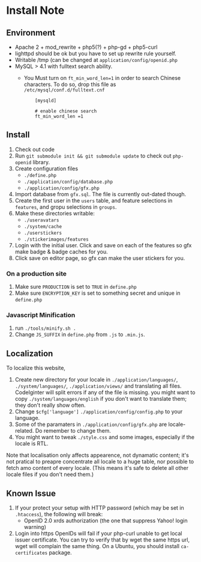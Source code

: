 # Install Note

## Environment

* Apache 2 + mod_rewrite + php5(?) + php-gd + php5-curl
* lighttpd should be ok but you have to set up rewrite rule yourself.
* Writable /tmp (can be changed at `application/config/openid.php`
* MySQL > 4.1 with fulltext search ability.
  * You Must turn on `ft_min_word_len=1` in order to search Chinese characters.
  To do so, drop this file as `/etc/mysql/conf.d/fulltext.cnf`

            [mysqld]
    
            # enable chinese search
            ft_min_word_len =1

## Install

1. Check out code
2. Run `git submodule init && git submodule update` to check out `php-openid` library.
2. Create configuration files
    * `./define.php`
    * `./application/config/database.php`
    * `./application/config/gfx.php`
3. Import database from `gfx.sql`. The file is currently out-dated though.
4. Create the first user in the `users` table, and feature selections in `features`, and gropu selections in `groups`.
5. Make these directories writable:
    * `./useravatars`
    * `./system/cache`
    * `./userstickers`
    * `./stickerimages/features`
6. Login with the initial user. Click and save on each of the features so gfx make badge & badge caches for you.
7. Click save on editor page, so gfx can make the user stickers for you.

### On a production site

1. Make sure `PRODUCTION` is set to `TRUE` in `define.php`
2. Make sure `ENCRYPTION_KEY` is set to something secret and unique  in `define.php`

### Javascript Minification

1. run `./tools/minify.sh .`
2. Change `JS_SUFFIX` in `define.php` from `.js` to `.min.js`.

## Localization

To localize this website,

1. Create new directory for your locale in `./application/languages/`, `./system/languages/`, `./application/views/` and translating all files.
   CodeIginter will split errors if any of the file is missing.
   you might want to copy `./system/languages/english` if you don't want to translate them; they don't really show often.
2. Change `$cfg['language']` `./application/config/config.php` to your language.
3. Some of the paramaters in `./application/config/gfx.php` are locale-related. Do remember to change them.
4. You might want to tweak `./style.css` and some images, especially if the locale is RTL.

Note that localisation only affects appearence, not dynamatic content;
it's not pratical to preapre concentrate all locale to a huge table, nor possible to fetch amo content of every locale.
(This means it's safe to delete all other locale files if you don't need them.)

## Known Issue

1. If your protect your setup with HTTP password (which may be set in `.htaccess`),
   the following will break:
   * OpenID 2.0 xrds authorization (the one that suppress Yahoo! login warning)
2. Login into https OpenIDs will fail if your php-curl unable to get local issuer certificate.
   You can try to verify that by wget the same https url, wget will complain the same thing.
   On a Ubuntu, you should install `ca-certificates` package.

